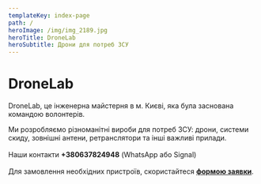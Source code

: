 ```yaml
---
templateKey: index-page
path: /
heroImage: /img/img_2189.jpg
heroTitle: DroneLab
heroSubtitle: Дрони для потреб ЗСУ
---
```

# DroneLab

DroneLab, це інженерна майстерня в м. Києві, яка була заснована командою волонтерів. 

Ми розробляємо різноманітні вироби для потреб ЗСУ: дрони, системи скиду, зовнішні антени, ретранслятори та інші важливі прилади. \
\
Наши контакти **+380637824948** (WhatsApp або Signal)  \
\
Д﻿ля замовлення необхідних пристроїв, скористайтеся <a href="https://docs.google.com/forms/d/e/1FAIpQLSflTILqQ9CENT9xGsnn4Ke6l-D-2m2yaclV2jH2pzXmjGk51w/viewform" target="_blank" rel="noopener noreferrer">**формою заявки**</a>.